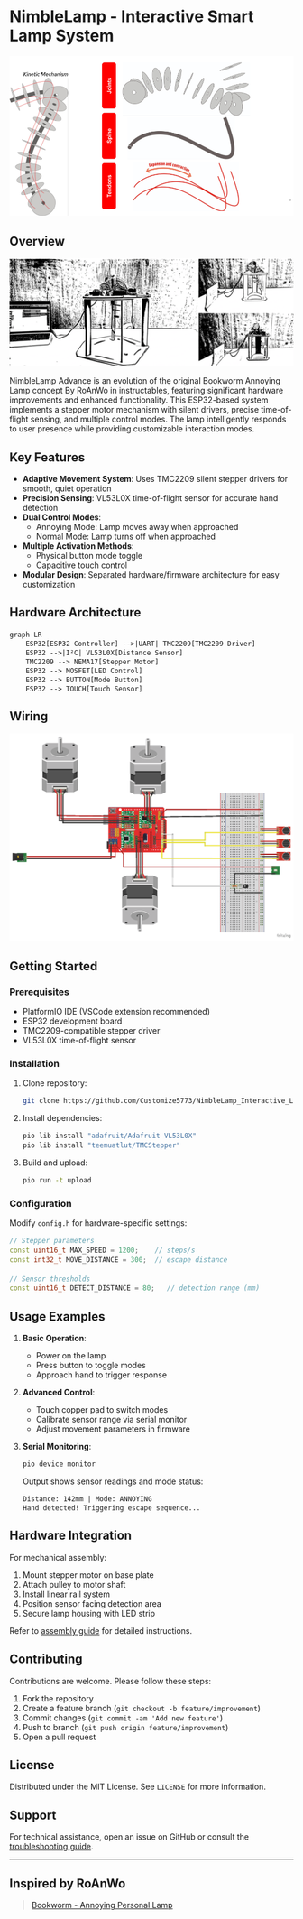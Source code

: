 # NimbleLamp - Interactive Smart Lamp System

![Lamp Concept](image/Lamp_Concept.png)

## Overview

![Overview](image/Bookworm_Annoying_Personal_Lamp_(2).png)

NimbleLamp Advance is an evolution of the original Bookworm Annoying Lamp concept By RoAnWo in instructables, featuring significant hardware improvements and enhanced functionality. This ESP32-based system implements a stepper motor mechanism with silent drivers, precise time-of-flight sensing, and multiple control modes. The lamp intelligently responds to user presence while providing customizable interaction modes.

## Key Features
- **Adaptive Movement System**: Uses TMC2209 silent stepper drivers for smooth, quiet operation
- **Precision Sensing**: VL53L0X time-of-flight sensor for accurate hand detection
- **Dual Control Modes**: 
  - Annoying Mode: Lamp moves away when approached
  - Normal Mode: Lamp turns off when approached
- **Multiple Activation Methods**:
  - Physical button mode toggle
  - Capacitive touch control
- **Modular Design**: Separated hardware/firmware architecture for easy customization

## Hardware Architecture
```mermaid
graph LR
    ESP32[ESP32 Controller] -->|UART| TMC2209[TMC2209 Driver]
    ESP32 -->|I²C| VL53L0X[Distance Sensor]
    TMC2209 --> NEMA17[Stepper Motor]
    ESP32 --> MOSFET[LED Control]
    ESP32 --> BUTTON[Mode Button]
    ESP32 --> TOUCH[Touch Sensor]
```
## Wiring

![Wiring](image/Wiring.png)

## Getting Started

### Prerequisites
- PlatformIO IDE (VSCode extension recommended)
- ESP32 development board
- TMC2209-compatible stepper driver
- VL53L0X time-of-flight sensor

### Installation
1. Clone repository:
   ```bash
   git clone https://github.com/Customize5773/NimbleLamp_Interactive_Lamp.git
   ```
2. Install dependencies:
   ```bash
   pio lib install "adafruit/Adafruit VL53L0X"
   pio lib install "teemuatlut/TMCStepper"
   ```
3. Build and upload:
   ```bash
   pio run -t upload
   ```

### Configuration
Modify `config.h` for hardware-specific settings:
```cpp
// Stepper parameters
const uint16_t MAX_SPEED = 1200;    // steps/s
const int32_t MOVE_DISTANCE = 300;  // escape distance

// Sensor thresholds
const uint16_t DETECT_DISTANCE = 80;   // detection range (mm)
```

## Usage Examples
1. **Basic Operation**:
   - Power on the lamp
   - Press button to toggle modes
   - Approach hand to trigger response

2. **Advanced Control**:
   - Touch copper pad to switch modes
   - Calibrate sensor range via serial monitor
   - Adjust movement parameters in firmware

3. **Serial Monitoring**:
   ```bash
   pio device monitor
   ```
   Output shows sensor readings and mode status:
   ```
   Distance: 142mm | Mode: ANNOYING
   Hand detected! Triggering escape sequence...
   ```

## Hardware Integration
For mechanical assembly:
1. Mount stepper motor on base plate
2. Attach pulley to motor shaft
3. Install linear rail system
4. Position sensor facing detection area
5. Secure lamp housing with LED strip

Refer to [assembly guide](docs/assembly_guide.md) for detailed instructions.

## Contributing
Contributions are welcome. Please follow these steps:
1. Fork the repository
2. Create a feature branch (`git checkout -b feature/improvement`)
3. Commit changes (`git commit -am 'Add new feature'`)
4. Push to branch (`git push origin feature/improvement`)
5. Open a pull request

## License
Distributed under the MIT License. See `LICENSE` for more information.

## Support
For technical assistance, open an issue on GitHub or consult the [troubleshooting guide](docs/troubleshooting.md).

---

## Inspired by RoAnWo

> [Bookworm - Annoying Personal Lamp](https://www.instructables.com/Bookworm-Annoying-Personal-Lamp/)
